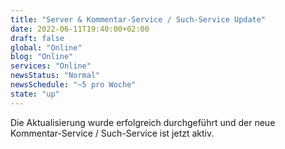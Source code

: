 ```yaml
---
title: "Server & Kommentar-Service / Such-Service Update"
date: 2022-06-11T19:40:00+02:00
draft: false
global: "Online"
blog: "Online"
services: "Online"
newsStatus: "Normal"
newsSchedule: "~5 pro Woche"
state: "up"
---
```


Die Aktualisierung wurde erfolgreich durchgeführt und der neue Kommentar-Service / Such-Service ist jetzt aktiv.
